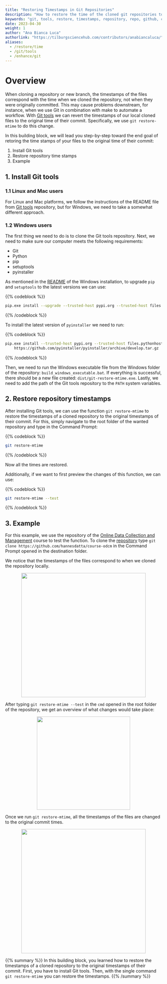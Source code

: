 ```yaml
---
title: "Restoring Timestamps in Git Repositories"
description: "How to restore the time of the cloned git repositories to the original time when they were originally committed"
keywords: "git, tools, restore, timestamps, repository, repo, github, clone, tutorial, python"
date: 2023-04-30
weight: 1
author: "Ana Bianca Luca"
authorlink: "https://tilburgsciencehub.com/contributors/anabiancaluca/"
aliases:
  - /restore/time
  - /git/tools
  - /enhance/git
---
```


# Overview

When cloning a repository or new branch, the timestamps of the files correspond with the time when we cloned the repository, not when they were originally committed. This may cause problems downstream, for instance, when we use Git in combination with make to automate a workflow. With [Git tools](https://github.com/MestreLion/git-tools/) we can revert the timestamps of our local cloned files to the original time of their commit. Specifically, we use `git restore-mtime` to do this change.

In this building block, we will lead you step-by-step toward the end goal of retoring the time stamps of your files to the original time of their commit:

1. Install Git tools
2. Restore repository time stamps
3. Example

## 1. Install Git tools

### 1.1 Linux and Mac users

For Linux and Mac platforms, we follow the instructions of the README file from [Git tools](https://github.com/MestreLion/git-tools/) repository, but for Windows, we need to take a somewhat different approach.

### 1.2 Windows users

The first thing we need to do is to clone the Git tools repository.
Next, we need to make sure our computer meets the following requirements:

- Git
- Python
- pip
- setuptools
- pyinstaller

As mentioned in the [README](https://github.com/MestreLion/git-tools/tree/main/windows) of the Windows installation, to upgrade `pip` and `setuptools` to the latest versions we can use:

{{% codeblock %}}

```bash
pip.exe install --upgrade --trusted-host pypi.org --trusted-host files.pythonhosted.org pip setuptools
```

{{% /codeblock %}}

To install the latest version of `pyinstaller` we need to run:

{{% codeblock %}}

```bash
pip.exe install --trusted-host pypi.org --trusted-host files.pythonhosted.org ^
    https://github.com/pyinstaller/pyinstaller/archive/develop.tar.gz
```

{{% /codeblock %}}

Then, we need to run the Windows executable file from the Windows folder of the repository: `build_windows_executable.bat`. If everything is successful, there should be a new file created: `dist/git-restore-mtime.exe`.
Lastly, we need to add the path of the Git tools repository to the `PATH` system variables.

## 2. Restore repository timestamps

After installing Git tools, we can use the function `git restore-mtime` to restore the timestamps of a cloned repository to the original timestamps of their commit. For this, simply navigate to the root folder of the wanted repository and type in the Command Prompt:

{{% codeblock %}}

```bash
git restore-mtime
```

{{% /codeblock %}}

Now all the times are restored.

Additionally, if we want to first preview the changes of this function, we can use:

{{% codeblock %}}

```bash
git restore-mtime --test
```

{{% /codeblock %}}

## 3. Example

For this example, we use the repository of the [Online Data Collection and Management](https://tilburgsciencehub.com/topics/collect-store/data-collection/databases/online-data-collection-management/) course to test the function. To clone the [repository](https://github.com/hannesdatta/course-odcm) type `git clone https://github.com/hannesdatta/course-odcm` in the Command Prompt opened in the destination folder.

We notice that the timestamps of the files correspond to when we cloned the repository locally.

<p align = "center">
<img src = "../images/repository1.png" width="400">
</p>

After typing `git restore-mtime --test` in the `cmd` opened in the root folder of the repository, we get an overview of what changes would take place:

<p align = "center">
<img src = "../images/mtime-test.png" width="300">
</p>

Once we run `git restore-mtime`, all the timestamps of the files are changed to the original commit times.

<p align = "center">
<img src = "../images/repository2.png" width="400">
</p>

{{% summary %}}
In this building block, you learned how to restore the timestamps of a cloned repository to the original timestamps of their commit. First, you have to install Git tools. Then, with the single command `git restore-mtime` you can restore the timestamps.
{{% /summary %}}
